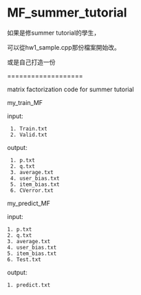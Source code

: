 MF_summer_tutorial
==================

如果是修summer tutorial的學生，

可以從hw1_sample.cpp那份檔案開始改。

或是自己打造一份

===================

matrix factorization code for summer tutorial


my_train_MF

input:

     1. Train.txt 
	 2. Valid.txt

output:

     1. p.txt
	 2. q.txt  
	 3. average.txt
	 4. user_bias.txt
	 5. item_bias.txt
	 6. CVerror.txt

my_predict_MF

input:

	1. p.txt  
	2. q.txt 
	3. average.txt
	4. user_bias.txt
	5. item_bias.txt
	6. Test.txt
	
output: 
	
	1. predict.txt
